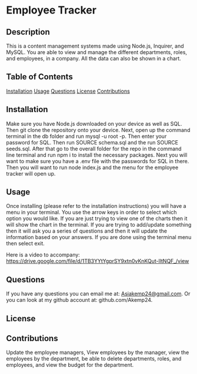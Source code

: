 
  # Employee Tracker

  ## Description
  This is a content management systems made using Node.js, Inquirer, and MySQL. You are able to view and manage the different departments, roles, and employees, in a company. All the data can also be shown in a chart.

  ## Table of Contents
  [Installation](#installation)
  [Usage](#usage)
  [Questions](#questions)
  [License](#license)
  [Contributions](#contributions)

  ## Installation
  Make sure you have Node.js downloaded on your device as well as SQL. Then git clone the repository onto your device. Next, open up the command terminal in the db folder and run mysql -u root -p. Then enter your password for SQL. Then run SOURCE schema.sql and the run SOURCE seeds.sql. After that go to the overall folder for the repo in the command line terminal and run npm i to install the necessary packages. Next you will want to make sure you have a .env file with the passwords for SQL in there. Then you will want to run node index.js and the menu for the employee tracker will open up.

  ## Usage
  Once installing (please refer to the installation instructions) you will have a menu in your terminal. You use the arrow keys in order to select which option you would like. If you are just trying to view one of the charts then it will show the chart in the terminal. If you are trying to add/update something then it will ask you a series of questions and then it will update the information based on your answers. If you are done using the terminal menu then select exit.

  Here is a video to accompany: https://drive.google.com/file/d/1TB3YYtYgprSY9xtn0vKnKQut-lltNQF_/view

  ## Questions
  If you have any questions you can email me at: Asiakemp24@gmail.com.
  Or you can look at my github account at: github.com/Akemp24.

  ## License

  ## Contributions
  Update the employee managers, View employees by the manager, view the employees by the department, be able to delete departments, roles, and employees, and view the budget for the department.
